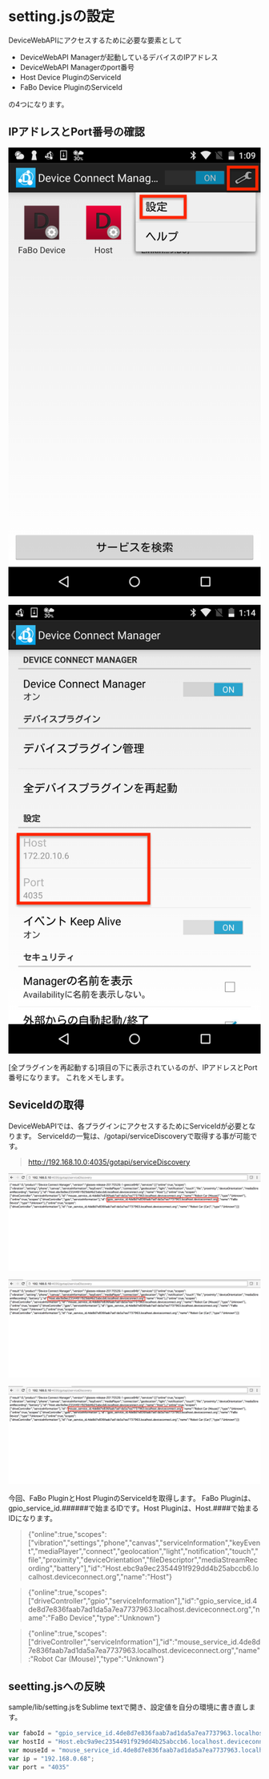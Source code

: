 # setting.jsの設定

DeviceWebAPIにアクセスするために必要な要素として

* DeviceWebAPI Managerが起動しているデバイスのIPアドレス
* DeviceWebAPI Managerのport番号
* Host Device PluginのServiceId
* FaBo Device PluginのServiceId

の4つになります。

## IPアドレスとPort番号の確認

![](/img/setting001.png)

![](/img/setting005.png)

[全プラグインを再起動する]項目の下に表示されているのが、IPアドレスとPort番号になります。
これをメモします。

## SeviceIdの取得

DeviceWebAPIでは、各プラグインにアクセスするためにServiceIdが必要となります。
ServiceIdの一覧は、/gotapi/serviceDiscoveryで取得する事が可能です。

> http://192.168.10.0:4035/gotapi/serviceDiscovery

![](/img/serviceid_fabo.png)

![](/img/serviceid_host.png)

![](/img/serviceid_mouse.png)

今回、FaBo PluginとHost PluginのServiceIdを取得します。
FaBo Pluginは、gpio_service_id.######で始まるIDです。Host Pluginは、Host.####で始まるIDになります。

> {"online":true,"scopes":["vibration","settings","phone","canvas","serviceInformation","keyEvent","mediaPlayer","connect","geolocation","light","notification","touch","file","proximity","deviceOrientation","fileDescriptor","mediaStreamRecording","battery"],"id":"Host.ebc9a9ec2354491f929dd4b25abccb6.localhost.deviceconnect.org","name":"Host"}

> {"online":true,"scopes":["driveController","gpio","serviceInformation"],"id":"gpio_service_id.4de8d7e836faab7ad1da5a7ea7737963.localhost.deviceconnect.org","name":"FaBo Device","type":"Unknown"}

> {"online":true,"scopes":["driveController","serviceInformation"],"id":"mouse_service_id.4de8d7e836faab7ad1da5a7ea7737963.localhost.deviceconnect.org","name":"Robot Car (Mouse)","type":"Unknown"}
## seetting.jsへの反映

sample/lib/setting.jsをSublime textで開き、設定値を自分の環境に書き直します。

```javascript
var faboId = "gpio_service_id.4de8d7e836faab7ad1da5a7ea7737963.localhost.deviceconnect.org"
var hostId = "Host.ebc9a9ec2354491f929dd4b25abccb6.localhost.deviceconnect.org"
var mouseId = "mouse_service_id.4de8d7e836faab7ad1da5a7ea7737963.localhost.deviceconnect.org"
var ip = "192.168.0.68";
var port = "4035"
```